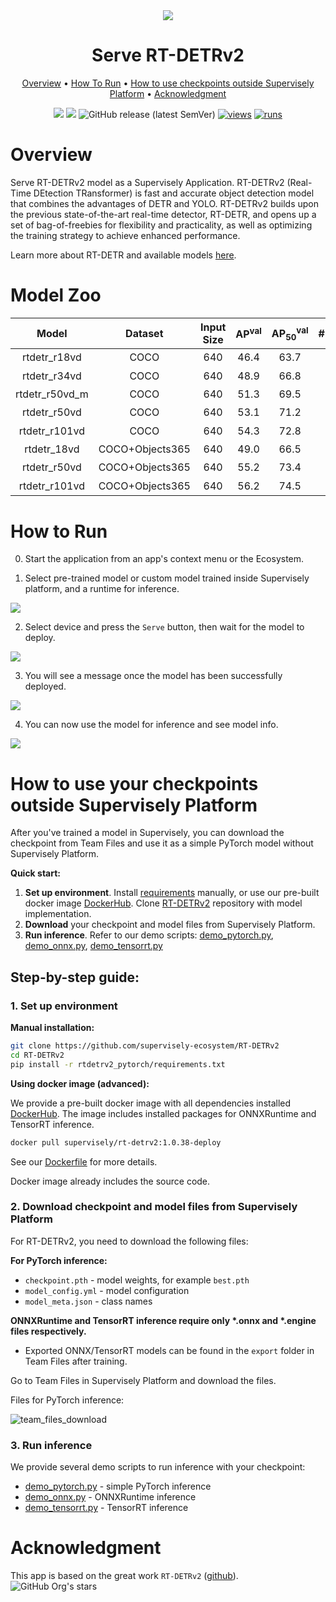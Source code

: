 <div align="center" markdown>

<img src="https://github.com/user-attachments/assets/af2c8f9c-8de7-4c78-9b4a-13a2627993be"/>

# Serve RT-DETRv2

<p align="center">
  <a href="#overview">Overview</a> •
  <a href="#how-to-run">How To Run</a> •
  <a href="#how-to-use-your-checkpoints-outside-supervisely-platform">How to use checkpoints outside Supervisely Platform</a> •
  <a href="#acknowledgment">Acknowledgment</a>
</p>

[![](https://img.shields.io/badge/supervisely-ecosystem-brightgreen)](../../../../supervisely-ecosystem/rt-detrv2/supervisely_integration/serve)
[![](https://img.shields.io/badge/slack-chat-green.svg?logo=slack)](https://supervisely.com/slack)
![GitHub release (latest SemVer)](https://img.shields.io/github/v/release/supervisely-ecosystem/RT-DETRv2)
[![views](https://app.supervisely.com/img/badges/views/supervisely-ecosystem/rt-detrv2/supervisely_integration/serve.png)](https://supervisely.com)
[![runs](https://app.supervisely.com/img/badges/runs/supervisely-ecosystem/rt-detrv2/supervisely_integration/serve.png)](https://supervisely.com)

</div>

# Overview

Serve RT-DETRv2 model as a Supervisely Application. RT-DETRv2 (Real-Time DEtection TRansformer) is fast and accurate object detection model that combines the advantages of DETR and YOLO. RT-DETRv2 builds upon the previous state-of-the-art real-time detector, RT-DETR, and opens up a set of bag-of-freebies for flexibility and practicality, as well as optimizing the training strategy to achieve enhanced performance.

Learn more about RT-DETR and available models [here](https://github.com/lyuwenyu/RT-DETR).

# Model Zoo

|     Model      |     Dataset     | Input Size | AP<sup>val</sup> | AP<sub>50</sub><sup>val</sup> | #Params(M) | FPS |                                                           checkpoint                                                            |
| :------------: | :-------------: | :--------: | :--------------: | :---------------------------: | :--------: | :-: | :-----------------------------------------------------------------------------------------------------------------------------: |
|  rtdetr_r18vd  |      COCO       |    640     |       46.4       |             63.7              |     20     | 217 |    [url<sup>\*</sup>](https://github.com/lyuwenyu/storage/releases/download/v0.1/rtdetr_r18vd_dec3_6x_coco_from_paddle.pth)     |
|  rtdetr_r34vd  |      COCO       |    640     |       48.9       |             66.8              |     31     | 161 |    [url<sup>\*</sup>](https://github.com/lyuwenyu/storage/releases/download/v0.1/rtdetr_r34vd_dec4_6x_coco_from_paddle.pth)     |
| rtdetr_r50vd_m |      COCO       |    640     |       51.3       |             69.5              |     36     | 145 |      [url<sup>\*</sup>](https://github.com/lyuwenyu/storage/releases/download/v0.1/rtdetr_r50vd_m_6x_coco_from_paddle.pth)      |
|  rtdetr_r50vd  |      COCO       |    640     |       53.1       |             71.2              |     42     | 108 |       [url<sup>\*</sup>](https://github.com/lyuwenyu/storage/releases/download/v0.1/rtdetr_r50vd_6x_coco_from_paddle.pth)       |
| rtdetr_r101vd  |      COCO       |    640     |       54.3       |             72.8              |     76     | 74  |      [url<sup>\*</sup>](https://github.com/lyuwenyu/storage/releases/download/v0.1/rtdetr_r101vd_6x_coco_from_paddle.pth)       |
|  rtdetr_18vd   | COCO+Objects365 |    640     |       49.0       |             66.5              |     20     | 217 | [url<sup>\*</sup>](https://github.com/lyuwenyu/storage/releases/download/v0.1/rtdetr_r18vd_5x_coco_objects365_from_paddle.pth)  |
|  rtdetr_r50vd  | COCO+Objects365 |    640     |       55.2       |             73.4              |     42     | 108 | [url<sup>\*</sup>](https://github.com/lyuwenyu/storage/releases/download/v0.1/rtdetr_r50vd_2x_coco_objects365_from_paddle.pth)  |
| rtdetr_r101vd  | COCO+Objects365 |    640     |       56.2       |             74.5              |     76     | 74  | [url<sup>\*</sup>](https://github.com/lyuwenyu/storage/releases/download/v0.1/rtdetr_r101vd_2x_coco_objects365_from_paddle.pth) |

# How to Run

0. Start the application from an app's context menu or the Ecosystem.

1. Select pre-trained model or custom model trained inside Supervisely platform, and a runtime for inference.

<img src="https://github.com/user-attachments/assets/3f95f85c-e02e-4753-98a2-54fbd0a55a25" />

2. Select device and press the `Serve` button, then wait for the model to deploy.

<img src="https://github.com/user-attachments/assets/9ba08388-d3a7-4716-ae7a-dde86df0db4c" />

3. You will see a message once the model has been successfully deployed.

<img src="https://github.com/user-attachments/assets/c1afc3ab-849d-4cf9-a4b6-6268664c7558" />

4. You can now use the model for inference and see model info.

<img src="https://github.com/user-attachments/assets/2c44915e-e1dd-431f-b85c-07ff3bff3df9" />

# How to use your checkpoints outside Supervisely Platform

After you've trained a model in Supervisely, you can download the checkpoint from Team Files and use it as a simple PyTorch model without Supervisely Platform.

**Quick start:**

1. **Set up environment**. Install [requirements](https://github.com/supervisely-ecosystem/RT-DETRv2/blob/main/rtdetrv2_pytorch/requirements.txt) manually, or use our pre-built docker image [DockerHub](https://hub.docker.com/r/supervisely/rt-detrv2/tags). Clone [RT-DETRv2](https://github.com/supervisely-ecosystem/RT-DETRv2) repository with model implementation.
2. **Download** your checkpoint and model files from Supervisely Platform.
3. **Run inference**. Refer to our demo scripts: [demo_pytorch.py](https://github.com/supervisely-ecosystem/RT-DETRv2/blob/main/supervisely_integration/demo/demo_pytorch.py), [demo_onnx.py](https://github.com/supervisely-ecosystem/RT-DETRv2/blob/main/supervisely_integration/demo/demo_onnx.py), [demo_tensorrt.py](https://github.com/supervisely-ecosystem/RT-DETRv2/blob/main/supervisely_integration/demo/demo_tensorrt.py)

## Step-by-step guide:

### 1. Set up environment

**Manual installation:**

```bash
git clone https://github.com/supervisely-ecosystem/RT-DETRv2
cd RT-DETRv2
pip install -r rtdetrv2_pytorch/requirements.txt
```

**Using docker image (advanced):**

We provide a pre-built docker image with all dependencies installed [DockerHub](https://hub.docker.com/r/supervisely/rt-detrv2/tags). The image includes installed packages for ONNXRuntime and TensorRT inference.

```bash
docker pull supervisely/rt-detrv2:1.0.38-deploy
```

See our [Dockerfile](https://github.com/supervisely-ecosystem/RT-DETRv2/blob/main/docker/Dockerfile) for more details.

Docker image already includes the source code.

### 2. Download checkpoint and model files from Supervisely Platform

For RT-DETRv2, you need to download the following files:

**For PyTorch inference:**

- `checkpoint.pth` - model weights, for example `best.pth`
- `model_config.yml` - model configuration
- `model_meta.json` - class names

**ONNXRuntime and TensorRT inference require only \*.onnx and \*.engine files respectively.**

- Exported ONNX/TensorRT models can be found in the `export` folder in Team Files after training.

Go to Team Files in Supervisely Platform and download the files.

Files for PyTorch inference:

![team_files_download](https://github.com/user-attachments/assets/796bf915-fbaf-4e93-a327-f0caa51dced4)

### 3. Run inference

We provide several demo scripts to run inference with your checkpoint:

- [demo_pytorch.py](https://github.com/supervisely-ecosystem/RT-DETRv2/blob/main/supervisely_integration/demo/demo_pytorch.py) - simple PyTorch inference
- [demo_onnx.py](https://github.com/supervisely-ecosystem/RT-DETRv2/blob/main/supervisely_integration/demo/demo_onnx.py) - ONNXRuntime inference
- [demo_tensorrt.py](https://github.com/supervisely-ecosystem/RT-DETRv2/blob/main/supervisely_integration/demo/demo_tensorrt.py) - TensorRT inference

# Acknowledgment

This app is based on the great work `RT-DETRv2` ([github](https://github.com/lyuwenyu/RT-DETR)). ![GitHub Org's stars](https://img.shields.io/github/stars/lyuwenyu/RT-DETR?style=social)
